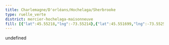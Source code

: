```yaml
---
title: Charlemagne/D'orléans/Hochelaga/Sherbrooke
type: ruelle_verte
district: mercier-hochelaga-maisonneuve
fill: [{"lat":45.55218,"lng":-73.55214},{"lat":45.551699,"lng":-73.552504},{"lat":45.551939,"lng":-73.552311},{"lat":45.551158,"lng":-73.549758},{"lat":45.551368,"lng":-73.549586},{"lat":45.550887,"lng":-73.549951}]
---
```


undefined